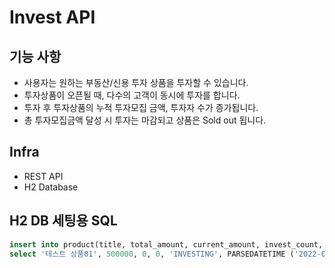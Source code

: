 # Invest API

## 기능 사항 
- 사용자는 원하는 부동산/신용 투자 상품을 투자할 수 있습니다.
- 투자상품이 오픈될 때, 다수의 고객이 동시에 투자를 합니다. 
- 투자 후 투자상품의 누적 투자모집 금액, 투자자 수가 증가됩니다.
- 총 투자모집금액 달성 시 투자는 마감되고 상품은 Sold out 됩니다.

## Infra
- REST API
- H2 Database

## H2 DB 세팅용 SQL
```SQL
insert into product(title, total_amount, current_amount, invest_count, product_status, started_at, finished_at)
select '테스트 상품01', 500000, 0, 0, 'INVESTING', PARSEDATETIME ('2022-03-20 10:00:00','yyyy-MM-dd hh:mm:ss'), PARSEDATETIME ('2022-04-30 22:00:00','yyyy-MM-dd hh:mm:ss');
```
